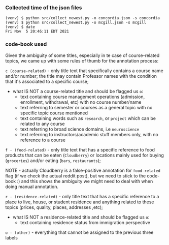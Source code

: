 ### Collected time of the json files
```
(venv) $ python src/collect_newest.py -o concordia.json -s concordia
(venv) $ python src/collect_newest.py -o mcgill.json -s mcgill      
(venv) $ date                                                       
Fri Nov  5 20:46:11 EDT 2021
```

### code-book used
Given the ambiguity of some titles, especially in te case of course-related topics, 
we came up with some rules of thumb for the annotation process:

`c (course-related)` - only title text that specifically contains a course name and/or number; the title 
may contain Professor names with the condition that it's associated to a specific course;
- what IS NOT a course-related title and should be flagged us `o`:
  - text containing course management operations (admission, enrollment, withdrawal, etc) with no course number/name
  - text referring to semester or courses as a general topic with no specific topic course mentioned
  - text containing words such as `research`, or `project` which can be related to any course
  - text referring to broad science domains, i.e `neuroscience`
  - text referring to instructors/academic stuff members only, with no reference to a course

`f - (food-related)` - only title text that has a specific reference to food products that can be eaten (`Cloudberry`) 
or locations mainly used for buying (`groceries`) and/or eating (`bars`, `restaurants`);

NOTE - actually Cloudberry is a false-positive annotation for `food-related` flag 
(if we check the actual reddit post), but we need to stick to the code-book :) and this shows the 
ambiguity we might need to deal with when doing manual annotation.

`r - (residence-related)` - only title text that has a specific reference to a place to live, 
house, or student residence and anything related to these topics (prices, quality, places, addresses ,etc);
- what IS NOT a residence-related title and should be flagged us `o`:
  - text containing residence status from immigration perspective
  
`o - (other)` - everything that cannot be assigned to the previous three labels 